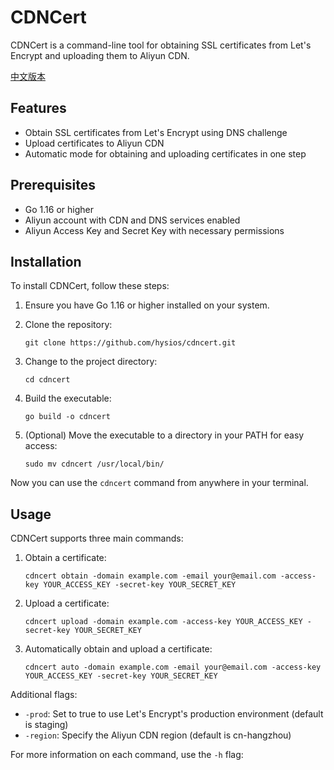 # CDNCert

CDNCert is a command-line tool for obtaining SSL certificates from Let's Encrypt and uploading them to Aliyun CDN.


[中文版本](README_zh.md)

## Features

- Obtain SSL certificates from Let's Encrypt using DNS challenge
- Upload certificates to Aliyun CDN
- Automatic mode for obtaining and uploading certificates in one step

## Prerequisites

- Go 1.16 or higher
- Aliyun account with CDN and DNS services enabled
- Aliyun Access Key and Secret Key with necessary permissions

## Installation

To install CDNCert, follow these steps:

1. Ensure you have Go 1.16 or higher installed on your system.

2. Clone the repository:
   ```
   git clone https://github.com/hysios/cdncert.git
   ```

3. Change to the project directory:
   ```
   cd cdncert
   ```

4. Build the executable:
   ```
   go build -o cdncert
   ```

5. (Optional) Move the executable to a directory in your PATH for easy access:
   ```
   sudo mv cdncert /usr/local/bin/
   ```

Now you can use the `cdncert` command from anywhere in your terminal.

## Usage

CDNCert supports three main commands:

1. Obtain a certificate:
   ```
   cdncert obtain -domain example.com -email your@email.com -access-key YOUR_ACCESS_KEY -secret-key YOUR_SECRET_KEY
   ```

2. Upload a certificate:
   ```
   cdncert upload -domain example.com -access-key YOUR_ACCESS_KEY -secret-key YOUR_SECRET_KEY
   ```

3. Automatically obtain and upload a certificate:
   ```
   cdncert auto -domain example.com -email your@email.com -access-key YOUR_ACCESS_KEY -secret-key YOUR_SECRET_KEY
   ```

Additional flags:
- `-prod`: Set to true to use Let's Encrypt's production environment (default is staging)
- `-region`: Specify the Aliyun CDN region (default is cn-hangzhou)

For more information on each command, use the `-h` flag:



